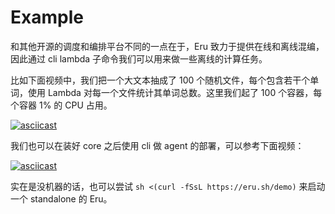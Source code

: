 Example
=========

和其他开源的调度和编排平台不同的一点在于，Eru 致力于提供在线和离线混编，因此通过 cli lambda 子命令我们可以用来做一些离线的计算任务。

比如下面视频中，我们把一个大文本抽成了 100 个随机文件，每个包含若干个单词，使用 Lambda 对每一个文件统计其单词总数。这里我们起了 100 个容器，每个容器 1% 的 CPU 占用。

[![asciicast](https://asciinema.org/a/142690.png)](https://asciinema.org/a/142690)

我们也可以在装好 core 之后使用 cli 做 agent 的部署，可以参考下面视频：

[![asciicast](https://asciinema.org/a/142614.png)](https://asciinema.org/a/142614)

实在是没机器的话，也可以尝试 `sh <(curl -fSsL https://eru.sh/demo)` 来启动一个 standalone 的 Eru。